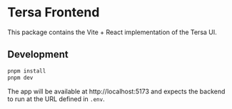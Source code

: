 # Tersa Frontend

This package contains the Vite + React implementation of the Tersa UI.

## Development

```bash
pnpm install
pnpm dev
```

The app will be available at http://localhost:5173 and expects the backend to run at the URL defined in `.env`.
